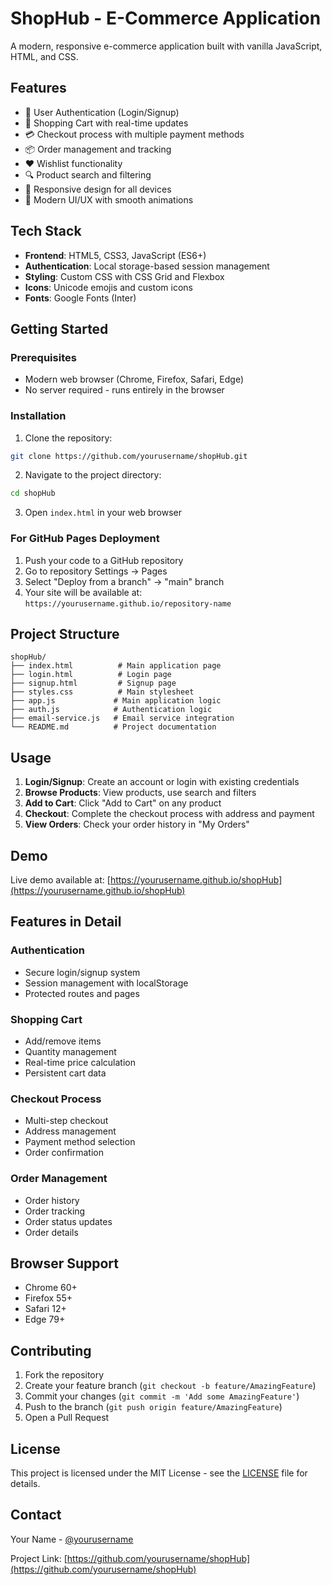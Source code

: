 # ShopHub - E-Commerce Application

A modern, responsive e-commerce application built with vanilla JavaScript, HTML, and CSS.

## Features

- 🔐 User Authentication (Login/Signup)
- 🛒 Shopping Cart with real-time updates
- 💳 Checkout process with multiple payment methods
- 📦 Order management and tracking
- ❤️ Wishlist functionality
- 🔍 Product search and filtering
- 📱 Responsive design for all devices
- 🎨 Modern UI/UX with smooth animations

## Tech Stack

- **Frontend**: HTML5, CSS3, JavaScript (ES6+)
- **Authentication**: Local storage-based session management
- **Styling**: Custom CSS with CSS Grid and Flexbox
- **Icons**: Unicode emojis and custom icons
- **Fonts**: Google Fonts (Inter)

## Getting Started

### Prerequisites

- Modern web browser (Chrome, Firefox, Safari, Edge)
- No server required - runs entirely in the browser

### Installation

1. Clone the repository:
```bash
git clone https://github.com/yourusername/shopHub.git
```

2. Navigate to the project directory:
```bash
cd shopHub
```

3. Open `index.html` in your web browser

### For GitHub Pages Deployment

1. Push your code to a GitHub repository
2. Go to repository Settings → Pages
3. Select "Deploy from a branch" → "main" branch
4. Your site will be available at: `https://yourusername.github.io/repository-name`

## Project Structure

```
shopHub/
├── index.html          # Main application page
├── login.html          # Login page
├── signup.html         # Signup page
├── styles.css          # Main stylesheet
├── app.js             # Main application logic
├── auth.js            # Authentication logic
├── email-service.js   # Email service integration
└── README.md          # Project documentation
```

## Usage

1. **Login/Signup**: Create an account or login with existing credentials
2. **Browse Products**: View products, use search and filters
3. **Add to Cart**: Click "Add to Cart" on any product
4. **Checkout**: Complete the checkout process with address and payment
5. **View Orders**: Check your order history in "My Orders"

## Demo

Live demo available at: [https://yourusername.github.io/shopHub](https://yourusername.github.io/shopHub)

## Features in Detail

### Authentication
- Secure login/signup system
- Session management with localStorage
- Protected routes and pages

### Shopping Cart
- Add/remove items
- Quantity management
- Real-time price calculation
- Persistent cart data

### Checkout Process
- Multi-step checkout
- Address management
- Payment method selection
- Order confirmation

### Order Management
- Order history
- Order tracking
- Order status updates
- Order details

## Browser Support

- Chrome 60+
- Firefox 55+
- Safari 12+
- Edge 79+

## Contributing

1. Fork the repository
2. Create your feature branch (`git checkout -b feature/AmazingFeature`)
3. Commit your changes (`git commit -m 'Add some AmazingFeature'`)
4. Push to the branch (`git push origin feature/AmazingFeature`)
5. Open a Pull Request

## License

This project is licensed under the MIT License - see the [LICENSE](LICENSE) file for details.

## Contact

Your Name - [@yourusername](https://github.com/yourusername)

Project Link: [https://github.com/yourusername/shopHub](https://github.com/yourusername/shopHub)